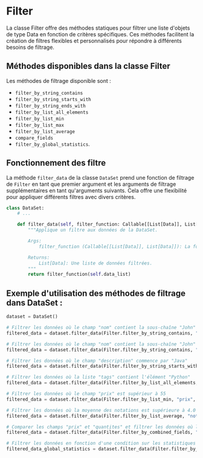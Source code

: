 #  Filter

La classe Filter offre des méthodes statiques pour filtrer une liste d'objets de type Data en fonction de critères spécifiques. Ces méthodes facilitent la création de filtres flexibles et personnalisés pour répondre à différents besoins de filtrage. 


## Méthodes disponibles dans la classe Filter

Les méthodes de filtrage disponible sont : 

- `filter_by_string_contains`
- `filter_by_string_starts_with`
- `filter_by_string_ends_with`
- `filter_by_list_all_elements`
- `filter_by_list_min`
- `filter_by_list_max`
- `filter_by_list_average`
- `compare_fields`
- `filter_by_global_statistics`.

## Fonctionnement des filtre 

La méthode `filter_data` de la classe `DataSet` prend une fonction de filtrage de `Filter` en tant que premier argument et les arguments de filtrage supplémentaires en tant qu'arguments suivants. Cela offre une flexibilité pour appliquer différents filtres avec divers critères.

```python
class DataSet:
    # ...

    def filter_data(self, filter_function: Callable[[List[Data]], List[Data]]) -> List[Data]:
        """Applique un filtre aux données de la DataSet.

        Args:
            filter_function (Callable[[List[Data]], List[Data]]): La fonction de filtrage à appliquer.

        Returns:
            List[Data]: Une liste de données filtrées.
        """
        return filter_function(self.data_list)
```


## Exemple d'utilisation des méthodes de filtrage dans DataSet :

```python
dataset = DataSet()

# Filtrer les données où le champ "nom" contient la sous-chaîne "John"
filtered_data = dataset.filter_data(Filter.filter_by_string_contains, "nom", "John")

# Filtrer les données où le champ "nom" contient la sous-chaîne "John"
filtered_data = dataset.filter_data(Filter.filter_by_string_contains, "nom", "John")

# Filtrer les données où le champ "description" commence par "Java"
filtered_data = dataset.filter_data(Filter.filter_by_string_starts_with, "description", "Java")

# Filtrer les données où la liste "tags" contient l'élément "Python"
filtered_data = dataset.filter_data(Filter.filter_by_list_all_elements, "tags", "Python")

# Filtrer les données où le champ "prix" est supérieur à 55
filtered_data = dataset.filter_data(Filter.filter_by_list_min, "prix", 55)

# Filtrer les données où la moyenne des notations est supérieure à 4.0
filtered_data = dataset.filter_data(Filter.filter_by_list_average, "notations", lambda x: sum(x)/len(x) > 4.0)

# Comparer les champs "prix" et "quantites" et filtrer les données où le produit est supérieur à 5000
filtered_data = dataset.filter_data(Filter.filter_by_combined_fields, "prix", "quantites", 5000)

# Filtrer les données en fonction d'une condition sur les statistiques globales d'une liste associée à une clé spécifique
filtered_data_global_statistics = dataset.filter_data(Filter.filter_by_global_statistics, "quantites", lambda x: sum(x)/len(x) > 90)

```
